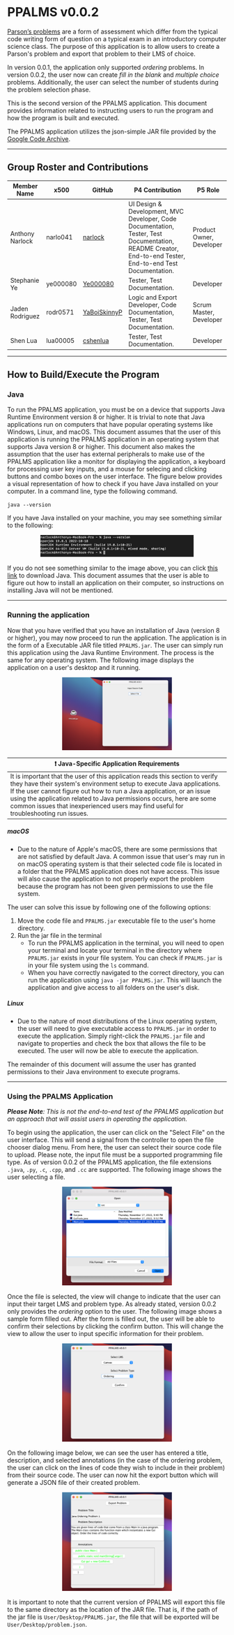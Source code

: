 # **PPALMS v0.0.2**
[Parson’s problems](https://en.wikipedia.org/wiki/Parsons_problems) are a form of assessment which differ from the typical code writing form of question on a typical exam in an introductory computer science class. The purpose of this application is to allow users to create a Parson's problem and export that problem to their LMS of choice. 

In version 0.0.1, the application only supported *ordering* problems. In version 0.0.2, the user now can create *fill in the blank* and *multiple choice* problems. Additionally, the user can select the number of students during the problem selection phase.

This is the second version of the PPALMS application. This document provides information related to instructing users to run the program and how the program is built and executed.

The PPALMS application utilizes the json-simple JAR file provided by the [Google Code Archive](https://code.google.com/archive/p/json-simple/downloads).

<hr>

## **Group Roster and Contributions**

| Member Name  | x500 | GitHub | P4 Contribution | P5 Role |
| ------------- | ------------- | ------------- |------------- |------------- |
| Anthony Narlock | narlo041  | [narlock](https://github.com/narlock) | UI Design & Development, MVC Developer, Code Documentation, Tester, Test Documentation, README Creator, End-to-end Tester, End-to-end Test Documentation. | Product Owner, Developer |
| Stephanie Ye | ye000080  | [Ye000080](https://github.com/Ye000080) | Tester, Test Documentation. | Developer |
| Jaden Rodriguez | rodr0571 | [YaBoiSkinnyP](https://github.com/yaboiskinnyp) | Logic and Export Developer, Code Documentation, Tester, Test Documentation. | Scrum Master, Developer |
| Shen Lua | lua00005 | [cshenlua](https://github.com/cshenlua) | Tester, Test Documentation. | Developer |

<hr>

## **How to Build/Execute the Program**

### **Java**
To run the PPALMS application, you must be on a device that supports Java Runtime Environment version 8 or higher. It is trivial to note that Java applications run on computers that have popular operating systems like Windows, Linux, and macOS. This document assumes that the user of this application is running the PPALMS application in an operating system that supports Java version 8 or higher. This document also makes the assumption that the user has external peripherals to make use of the PPALMS application like a monitor for displaying the application, a keyboard for processing user key inputs, and a mouse for selecing and clicking buttons and combo boxes on the user interface. The figure below provides a visual representation of how to check if you have Java installed on your computer. In a command line, type the following command.

```
java --version
```

If you have Java installed on your machine, you may see something similar to the following:

<center>
    <img src="./readmeAssets/javaVersion.png" width=70%>
</center>

If you do not see something similar to the image above, you can click [this link](http://java.com/) to download Java. This document assumes that the user is able to figure out how to install an application on their computer, so instructions on installing Java will not be mentioned.

<hr>

### **Running the application**
Now that you have verified that you have an installation of Java (version 8 or higher), you may now proceed to run the application. The application is in the form of a Executable JAR file titled `PPALMS.jar`. The user can simply run this application using the Java Runtime Environment. The process is the same for any operating system. The following image displays the application on a user's desktop and it running.

<center>
    <img src="./readmeAssets/javaRunning.png" width=50%>
</center>


| ❗️ **Java-Specific Application Requirements** |
| ------|
| It is important that the user of this application reads this section to verify they have their system's environment setup to execute Java applications. If the user cannot figure out how to run a Java application, or an issue using the application related to Java permissions occurs, here are some common issues that inexperienced users may find useful for troubleshooting run issues.|

##### **macOS**
- Due to the nature of Apple's macOS, there are some permissions that are not satisfied by default Java. A common issue that user's may run in on macOS operating system is that their selected code file is located in a folder that the PPALMS application does not have access. This issue will also cause the application to not properly export the problem because the program has not been given permissions to use the file system.

The user can solve this issue by following one of the following options:
1. Move the code file and `PPALMS.jar` executable file to the user's home directory.
2. Run the jar file in the terminal
    - To run the PPALMS application in the terminal, you will need to open your terminal and locate your terminal in the directory where `PPALMS.jar` exists in your file system. You can check if `PPALMS.jar` is in your file system using the `ls` command.
    - When you have correctly navigated to the correct directory, you can run the application using `java -jar PPALMS.jar`. This will launch the application and give access to all folders on the user's disk.

##### **Linux**
- Due to the nature of most distributions of the Linux operating system, the user will need to give executable access to `PPALMS.jar` in order to execute the application. Simply right-click the `PPALMS.jar` file and navigate to properties and check the box that allows the file to be executed. The user will now be able to execute the application.

The remainder of this document will assume the user has granted permissions to their Java environment to execute programs.

<hr>

### **Using the PPALMS Application**
*__Please Note__: This is not the end-to-end test of the PPALMS application but an approach that will assist users in operating the application.*

To begin using the application, the user can click on the "Select File" on the user interface. This will send a signal from the controller to open the file chooser dialog menu. From here, the user can select their source code file to upload. Please note, the input file must be a supported programming file type. As of version 0.0.2 of the PPALMS application, the file extensions `.java`, `.py`, `.c`, `.cpp`, and `.cc` are supported. The following image shows the user selecting a file.

<center>
    <img src="./readmeAssets/javaOpenFile.png" width=50%>
</center>

Once the file is selected, the view will change to indicate that the user can input their target LMS and problem type. As already stated, version 0.0.2 only provides the *ordering* option to the user. The following image shows a sample form filled out. After the form is filled out, the user will be able to confirm their selections by clicking the confirm button. This will change the view to allow the user to input specific information for their problem.

<center>
    <img src="./readmeAssets/javaLmsInfo.png" width=50%>
</center>

On the following image below, we can see the user has entered a title, description, and selected annotations (in the case of the ordering problem, the user can click on the lines of code they wish to include in their problem) from their source code. The user can now hit the export button which will generate a JSON file of their created problem.

<center>
    <img src="./readmeAssets/javaProblemForm.png" width=50%>
</center>

It is important to note that the current version of PPALMS will export this file to the same directory as the location of the JAR file. That is, if the path of the jar file is `User/Desktop/PPALMS.jar`, the file that will be exported will be `User/Desktop/problem.json`.
